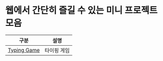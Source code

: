 # 웹에서 간단히 즐길 수 있는 미니 프로젝트 모음

| 구분                                   | 설명        |
| -------------------------------------- | ----------- |
| [Typing Game](/typing-game/index.html) | 타이핑 게임 |
